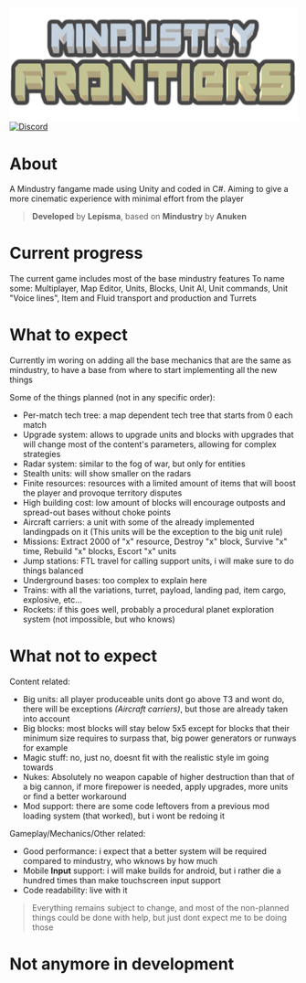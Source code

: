 ![logo](Assets/Resources/Sprites/UI/logo.png)
[![Discord](https://img.shields.io/discord/1062431967536238675?style=for-the-badge&logo=discord&logoColor=ffffff&label=Discord&labelColor=7289da&color=424549)](https://discord.gg/vCzqxDVh2d)



# About
A Mindustry fangame made using Unity and coded in C#. Aiming to give a more cinematic experience with minimal effort from the player
> **Developed** by **Lepisma**, based on **Mindustry** by **Anuken**

# Current progress
The current game includes most of the base mindustry features
To name some: Multiplayer, Map Editor, Units, Blocks, Unit AI, Unit commands, Unit "Voice lines", Item and Fluid transport and production and Turrets


# What to expect
Currently im woring on adding all the base mechanics that are the same as mindustry, to have a base from where to start implementing all the new things

Some of the things planned (not in any specific order):
 - Per-match tech tree: a map dependent tech tree that starts from 0 each match
 - Upgrade system: allows to upgrade units and blocks with upgrades that will change most of the content's parameters, allowing for complex strategies
 - Radar system: similar to the fog of war, but only for entities
 - Stealth units: will show smaller on the radars
 - Finite resources: resources with a limited amount of items that will boost the player and provoque territory disputes
 - High building cost: low amount of blocks will encourage outposts and spread-out bases without choke points
 - Aircraft carriers: a unit with some of the already implemented landingpads on it (This units will be the exception to the big unit rule)
 - Missions: Extract 2000 of "x" resource, Destroy "x" block, Survive "x" time, Rebuild "x" blocks, Escort "x" units
 - Jump stations: FTL travel for calling support units, i will make sure to do things balanced
 - Underground bases: too complex to explain here
 - Trains: with all the variations, turret, payload, landing pad, item cargo, explosive, etc...
 - Rockets: if this goes well, probably a procedural planet exploration system (not impossible, but who knows)

# What not to expect
Content related:
 - Big units: all player produceable units dont go above T3 and wont do, there will be exceptions *(Aircraft carriers)*, but those are already taken into account
 - Big blocks: most blocks will stay below 5x5 except for blocks that their minimum size requires to surpass that, big power generators or runways for example
 - Magic stuff: no, just no, doesnt fit with the realistic style im going towards
 - Nukes: Absolutely no weapon capable of higher destruction than that of a big cannon, if more firepower is needed, apply upgrades, more units or find a better workaround
 - Mod support: there are some code leftovers from a previous mod loading system (that worked), but i wont be redoing it

Gameplay/Mechanics/Other related:
 - Good performance: i expect that a better system will be required compared to mindustry, who wknows by how much
 - Mobile **Input** support: i will make builds for android, but i rather die a hundred times than make touchscreen input support
 - Code readability: live with it

> Everything remains subject to change, and most of the non-planned things could be done with help, but just dont expect me to be doing those

# Not anymore in development
